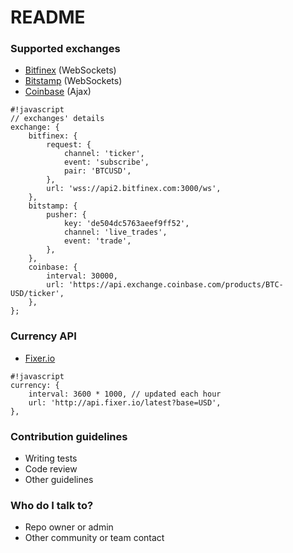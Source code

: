 # README #

### Supported exchanges ###

* [Bitfinex](http://docs.bitfinex.com/#websocket) (WebSockets)
* [Bitstamp](https://www.bitstamp.net/websocket/) (WebSockets)
* [Coinbase](https://developers.coinbase.com/api/v2#prices) (Ajax)

```
#!javascript
// exchanges' details
exchange: {
    bitfinex: {
        request: {
            channel: 'ticker',
            event: 'subscribe',
            pair: 'BTCUSD',
        },
        url: 'wss://api2.bitfinex.com:3000/ws',
    },
    bitstamp: {
        pusher: {
            key: 'de504dc5763aeef9ff52',
            channel: 'live_trades',
            event: 'trade',
        },
    },
    coinbase: {
        interval: 30000,
        url: 'https://api.exchange.coinbase.com/products/BTC-USD/ticker',
    },
};
```

### Currency API ###

* [Fixer.io](http://fixer.io)

```
#!javascript
currency: {
    interval: 3600 * 1000, // updated each hour
    url: 'http://api.fixer.io/latest?base=USD',
},
```

### Contribution guidelines ###

* Writing tests
* Code review
* Other guidelines

### Who do I talk to? ###

* Repo owner or admin
* Other community or team contact